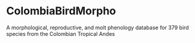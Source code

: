 # ColombiaBirdMorpho
A morphological, reproductive, and molt phenology database for 379 bird species from the Colombian Tropical Andes
